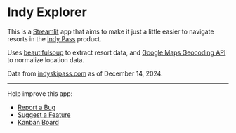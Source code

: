 # Indy Explorer
This is a [Streamlit](https://streamlit.io/) app that aims to make it just a 
little easier to navigate resorts in the [Indy Pass](https://www.indyskipass.com/) 
product. 

Uses [beautifulsoup](https://pypi.org/project/beautifulsoup4/) to extract resort 
data, and [Google Maps Geocoding API](https://developers.google.com/maps/documentation/geocoding) 
to normalize location data.
  
Data from [indyskipass.com](https://www.indyskipass.com/our-resorts) as of December 14, 2024.  

---
Help improve this app:
- [Report a Bug]([**https**://github.com/jonathanstelman/indy-explorer/issues/new?template=bug_report.md](https://github.com/jonathanstelman/indy-explorer/issues/new?assignees=&labels=bug&projects=&template=bug_report.md&title=%5BBUG%5D+%3CShort+description%3E))
- [Suggest a Feature](https://github.com/jonathanstelman/indy-explorer/issues/new?assignees=&labels=enhancement&projects=&template=feature_request.md&title=%5BFEATURE%5D+%3CShort+description%3E)
- [Kanban Board](https://github.com/users/jonathanstelman/projects/2/views/1)